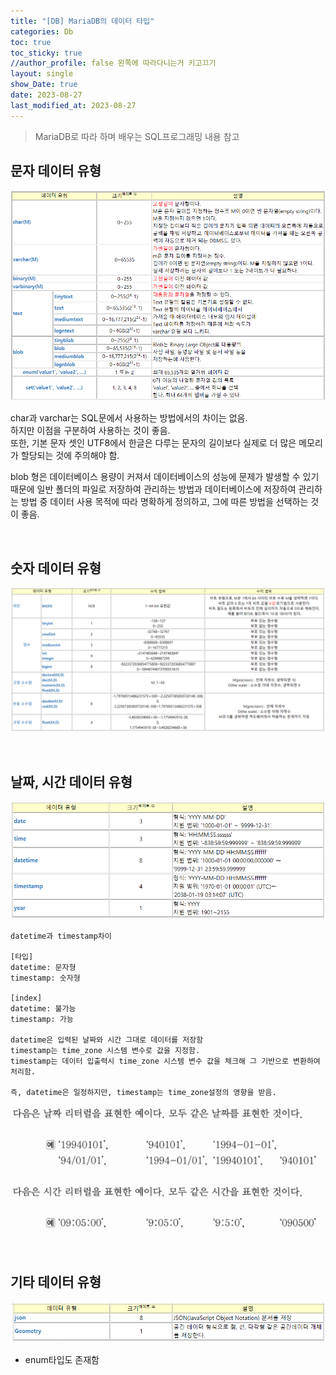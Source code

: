 ```yaml
---
title: "[DB] MariaDB의 데이터 타입"
categories: Db
toc: true
toc_sticky: true
//author_profile: false 왼쪽에 따라다니는거 키고끄기
layout: single
show_Date: true
date: 2023-08-27
last_modified_at: 2023-08-27
---
```


> MariaDB로 따라 하며 배우는 SQL프로그래밍 내용 참고

## 문자 데이터 유형

![image-20230827052934593](./../../assets/images/2023-08-27-MariaDbDataTypes/image-20230827052934593.png)

char과 varchar는 SQL문에서 사용하는 방법에서의 차이는 없음.  
하지만 이점을 구분하여 사용하는 것이 좋음.  
또한, 기본 문자 셋인 UTF8에서 한글은 다루는 문자의 길이보다 실제로 더 많은 메모리가 할당되는 것에 주의해야 함.

blob 형은 데이터베이스 용량이 커져서 데이터베이스의 성능에 문제가 발생할 수 있기 때문에 일반 폴더의 파일로 저장하여 관리하는 방법과 데이터베이스에 저장하여 관리하는 방법 중 데이터 사용 목적에 따라 명확하게 정의하고, 그에 따른 방법을 선택하는 것이 좋음.

<br>





## 숫자 데이터 유형

![image-20230827062655064](./../../assets/images/2023-08-27-MariaDbDataTypes/image-20230827062655064.png)

<br>





## 날짜, 시간 데이터 유형

![image-20230827065810032](./../../assets/images/2023-08-27-MariaDbDataTypes/image-20230827065810032.png)

```
datetime과 timestamp차이

[타입]
datetime: 문자형
timestamp: 숫자형

[index]
datetime: 불가능
timestamp: 가능

datetime은 입력된 날짜와 시간 그대로 데이터를 저장함
timestamp는 time_zone 시스템 변수로 값을 지정함. 
timestamp는 데이터 입출력시 time_zone 시스템 변수 값을 체크해 그 기반으로 변환하여 처리함. 

즉, datetime은 일정하지만, timestamp는 time_zone설정의 영향을 받음.
```

![image-20230827070306035](./../../assets/images/2023-08-27-MariaDbDataTypes/image-20230827070306035.png)

<br>





## 기타 데이터 유형

![image-20230827070430965](./../../assets/images/2023-08-27-MariaDbDataTypes/image-20230827070430965.png)

- enum타입도 존재함
